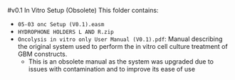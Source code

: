 #v0.1 In Vitro Setup (Obsolete)
This folder contains:
- `05-03 onc Setup (V0.1).easm`
- `HYDROPHONE HOLDERS L AND R.zip`
- `Oncolysis in vitro only User Manual (V0.1).pdf`: Manual describing the original system used to perform the in vitro cell culture treatment of GBM constructs. 
  * This is an obsolete manual as the system was upgraded due to issues with contamination and to improve its ease of use

